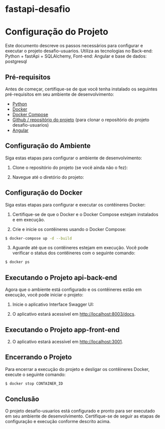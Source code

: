 # fastapi-desafio

# Configuração do Projeto

Este documento descreve os passos necessários para configurar e executar o projeto desafio-usuarios.
Utiliza as tecnologias no Back-end: Python + fastApi + SQLAlchemy, Font-end: Angular e base de dados: postgresql

## Pré-requisitos

Antes de começar, certifique-se de que você tenha instalado os seguintes pré-requisitos em seu ambiente de desenvolvimento:

- [Python](https://www.python.org/)
- [Docker](https://www.docker.com/)
- [Docker Compose](https://docs.docker.com/compose/install/)
- [Github / repositório do projeto](https://github.com/wswilliams/desafio-usuarios) (para clonar o repositório do projeto desafio-usuarios)
- [Angular](https://angular.dev/installation/)


## Configuração do Ambiente

Siga estas etapas para configurar o ambiente de desenvolvimento:

1. Clone o repositório do projeto (se você ainda não o fez):

2. Navegue até o diretório do projeto:


## Configuração do Docker

Siga estas etapas para configurar e executar os contêineres Docker:

1. Certifique-se de que o Docker e o Docker Compose estejam instalados e em execução.

2. Crie e inicie os contêineres usando o Docker Compose:

```sh
$ docker-compose up -d --build
```

3. Aguarde até que os contêineres estejam em execução. Você pode verificar o status dos contêineres com o seguinte comando:

```sh
$ docker ps
```

## Executando o Projeto api-back-end

Agora que o ambiente está configurado e os contêineres estão em execução, você pode iniciar o projeto:

1. Inicie o aplicativo Interface Swagger UI:

2. O aplicativo estará acessível em [http://localhost:8003/docs](http://localhost:8003/docs).

## Executando o Projeto app-front-end
2. O aplicativo estará acessível em [http://localhost:3001](http://localhost:3001).

## Encerrando o Projeto

Para encerrar a execução do projeto e desligar os contêineres Docker, execute o seguinte comando:
```sh
$ docker stop CONTAINER_ID
```

## Conclusão

O projeto desafio-usuarios está configurado e pronto para ser executado em seu ambiente de desenvolvimento. Certifique-se de seguir as etapas de configuração e execução conforme descrito acima.